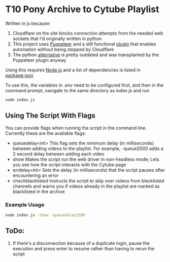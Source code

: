 # T10 Pony Archive to Cytube Playlist

Written in js because:
1. Cloudflare on the site blocks connection attempts from the needed web sockets that I'd originally written in python
2. This project uses [Puppeteer](https://github.com/puppeteer/puppeteer) and a still functional [plugin](https://github.com/berstend/puppeteer-extra/tree/master/packages/puppeteer-extra-plugin-stealth) that enables automation without being stopped by Cloudflare
3. The python [alternative](https://github.com/MeiK2333/pyppeteer_stealth) is pretty outdated and was transplanted by the Puppeteer plugin anyway

Using this requires [Node.js](https://nodejs.org/en) and a list of dependencies is listed in [package.json](https://github.com/Brambles-cat/ArchiveToCytube/blob/main/package.json)

To use this, the variables in .env need to be configured first, and then in the command prompt, navigate to the same directory as index.js and run
```bash
node index.js
```

## Using The Script With Flags
You can provide flags when running the script in the command line. Currently these are the available flags:

- queuedelay\<int>
  This flag sets the minimum delay (in milliseconds) between adding videos to the playlist. For example, -queue2000 adds a 2 second delay between adding each video
- show
  Makes the script run the web driver in non-headless mode; Lets you see how the script interacts with the Cytube page
- errdelay\<int>
  Sets the delay (in milliseconds) that the script pauses after encountering an error
- checkblacklisted
  Instructs the script to skip over videos from blacklisted channels and warns you if videos already in the playlist are marked as blacklisted in the archive

### Example Usage
```bash
node index.js -show -queuedelay1500
```

## ToDo:
1. If there's a disconnection because of a duplicate login, pause the execution and press enter to resume rather than having to rerun the script
